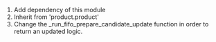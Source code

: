 1.  Add dependency of this module
2.  Inherit from 'product.product'
3.  Change the \_run_fifo_prepare_candidate_update function in order to
    return an updated logic.

